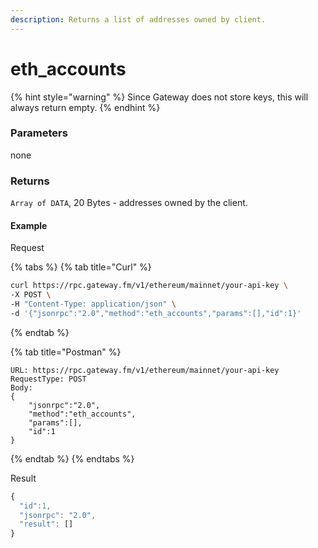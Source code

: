 ```yaml
---
description: Returns a list of addresses owned by client.
---
```


# eth_accounts

{% hint style="warning" %}
Since Gateway does not store keys, this will always return empty.
{% endhint %}

### **Parameters**

none

### **Returns**

`Array of DATA`, 20 Bytes - addresses owned by the client.

#### **Example**

Request

{% tabs %}
{% tab title="Curl" %}
```bash
curl https://rpc.gateway.fm/v1/ethereum/mainnet/your-api-key \
-X POST \
-H "Content-Type: application/json" \
-d '{"jsonrpc":"2.0","method":"eth_accounts","params":[],"id":1}'
```
{% endtab %}

{% tab title="Postman" %}
```http
URL: https://rpc.gateway.fm/v1/ethereum/mainnet/your-api-key
RequestType: POST
Body: 
{
    "jsonrpc":"2.0",
    "method":"eth_accounts",
    "params":[],
    "id":1
}
```
{% endtab %}
{% endtabs %}

Result

```javascript
{
  "id":1,
  "jsonrpc": "2.0",
  "result": []
}
```
